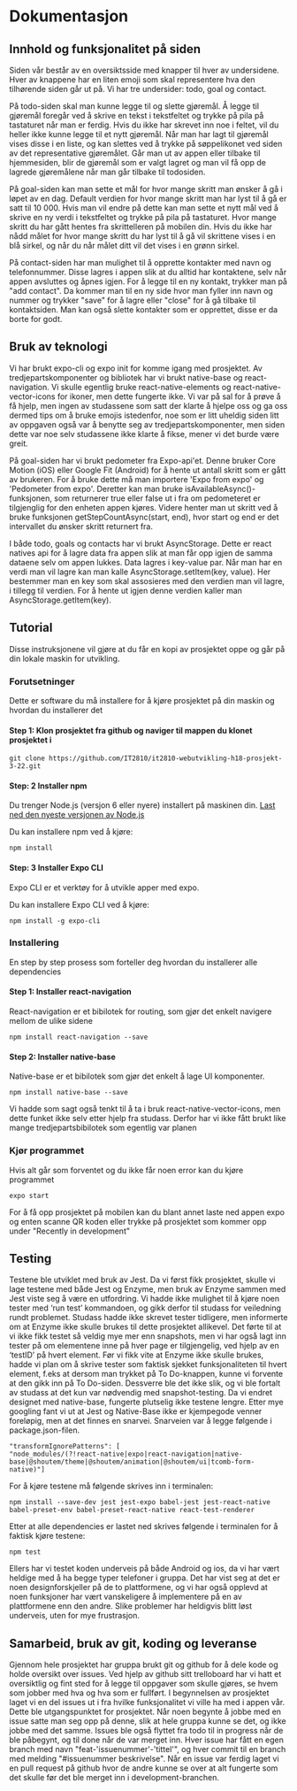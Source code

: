 # Dokumentasjon

##  Innhold og funksjonalitet på siden
Siden vår består av en oversiktsside med knapper til hver av undersidene. Hver av knappene har en liten emoji som skal representere hva den tilhørende siden går ut på. Vi har tre undersider: todo, goal og contact.

På todo-siden skal man kunne legge til og slette gjøremål. Å legge til gjøremål foregår ved å skrive en tekst i tekstfeltet og trykke på pila på tastaturet når man er ferdig. Hvis du ikke har skrevet inn noe i feltet, vil du heller ikke kunne legge til et nytt gjøremål. Når man har lagt til gjøremål vises disse i en liste, og kan slettes ved å trykke på søppelikonet ved siden av det representative gjøremålet. Går man ut av appen eller tilbake til hjemmesiden, blir de gjøremål som er valgt lagret og man vil få opp de lagrede gjøremålene når man går tilbake til todosiden. 

På goal-siden kan man sette et mål for hvor mange skritt man ønsker å gå i løpet av en dag. Default verdien for hvor mange skritt man har lyst til å gå er satt til 10 000. Hvis man vil endre på dette kan man sette et nytt mål ved å skrive en ny verdi i tekstfeltet og trykke på pila på tastaturet. Hvor mange skritt du har gått hentes fra skrittelleren på mobilen din. Hvis du ikke har nådd målet for hvor mange skritt du har lyst til å gå vil skrittene vises i en blå sirkel, og når du når målet ditt vil det vises i en grønn sirkel. 

På contact-siden har man mulighet til å opprette kontakter med navn og telefonnummer. Disse lagres i appen slik at du alltid har kontaktene, selv når appen avsluttes og åpnes igjen. For å legge til en ny kontakt, trykker man på "add contact". Da kommer man til en ny side hvor man fyller inn navn og nummer og trykker "save" for å lagre eller "close" for å gå tilbake til kontaktsiden. Man kan også slette kontakter som er opprettet, disse er da borte for godt.

## Bruk av teknologi
Vi har brukt expo-cli og expo init for komme igang med prosjektet. Av tredjepartskomponenter og bibliotek har vi brukt native-base og react-navigation. Vi skulle egentlig bruke react-native-elements og react-native-vector-icons for ikoner, men dette fungerte ikke. Vi var på sal for å prøve å få hjelp, men ingen av studassene som satt der klarte å hjelpe oss og ga oss dermed tips om å bruke emojis istedenfor, noe som er litt uheldig siden litt av oppgaven også var å benytte seg av tredjepartskomponenter, men siden dette var noe selv studassene ikke klarte å fikse, mener vi det burde være greit. 

På goal-siden har vi brukt pedometer fra Expo-api'et. Denne bruker Core Motion (iOS) eller Google Fit (Android) for å hente ut antall skritt som er gått av brukeren. For å bruke dette må man importere 'Expo from expo' og 'Pedometer from expo'. Deretter kan man bruke isAvailableAsync()-funksjonen, som returnerer true eller false ut i fra om pedometeret er tilgjenglig for den enheten appen kjøres. Videre henter man ut skritt ved å bruke funksjonen getStepCountAsync(start, end), hvor start og end er det intervallet du ønsker skritt returnert fra. 

I både todo, goals og contacts har vi brukt AsyncStorage. Dette er react natives api for å lagre data fra appen slik at man får opp igjen de samma dataene selv om appen lukkes. Data lagres i key-value par. Når man har en verdi man vil lagre kan man kalle AsyncStorage.setItem(key, value). Her bestemmer man en key som skal assosieres med den verdien man vil lagre, i tillegg til verdien. For å hente ut igjen denne verdien kaller man AsyncStorage.getItem(key).  


## Tutorial
Disse instruksjonene vil gjøre at du får en kopi av prosjektet oppe og går på din lokale maskin for utvikling. 

### Forutsetninger
Dette er software du må installere for å kjøre prosjektet på din maskin og hvordan du installerer det


#### Step 1: Klon prosjektet fra github og naviger til mappen du klonet prosjektet i

```
git clone https://github.com/IT2810/it2810-webutvikling-h18-prosjekt-3-22.git
```

#### Step: 2 Installer npm
Du trenger Node.js (versjon 6 eller nyere) installert på maskinen din.
[Last ned den nyeste versjonen av Node.js](https://nodejs.org/en/)

Du kan installere npm ved å kjøre:
```
npm install
```

 
#### Step: 3 Installer Expo CLI
Expo CLI er et verktøy for å utvikle apper med expo.

Du kan installere Expo CLI ved å kjøre:

```
npm install -g expo-cli
```



### Installering
En step by step prosess som forteller deg hvordan du installerer alle dependencies

#### Step 1: Installer react-navigation

React-navigation er et bibilotek for routing, som gjør det enkelt navigere mellom de ulike sidene
```
npm install react-navigation --save
```

#### Step 2: Installer native-base

Native-base er et bibilotek som gjør det enkelt å lage UI komponenter.

```
npm install native-base --save
```

Vi hadde som sagt også tenkt til å ta i bruk react-native-vector-icons, men dette funket ikke selv etter hjelp fra studass. Derfor har vi ikke fått brukt like mange tredjepartsbibilotek som egentlig var planen

### Kjør programmet

Hvis alt går som forventet og du ikke får noen error kan du kjøre programmet

```
expo start

```
For å få opp prosjektet på mobilen kan du blant annet laste ned appen expo og enten scanne QR koden eller trykke på prosjektet som kommer opp under "Recently in development"

## Testing
Testene ble utviklet med bruk av Jest. Da vi først fikk prosjektet, skulle vi lage testene med både Jest og Enzyme, men bruk av Enzyme sammen med Jest viste seg å være en utfordring. Vi hadde ikke mulighet til å kjøre noen tester med ‘run test’ kommandoen, og gikk derfor til studass for veiledning rundt problemet. Studass hadde ikke skrevet tester tidligere, men informerte om at Enzyme ikke skulle brukes til dette prosjektet allikevel. Det førte til at vi ikke fikk testet så veldig mye mer enn snapshots, men vi har også lagt inn tester på om elementene inne på hver page er tilgjengelig, ved hjelp av en ‘testID’ på hvert element. Før vi fikk vite at Enzyme ikke skulle brukes, hadde vi plan om å skrive tester som faktisk sjekket funksjonaliteten til hvert element, f.eks at dersom man trykket på To Do-knappen, kunne vi forvente at den gikk inn på To Do-siden. Dessverre ble det ikke slik, og vi ble fortalt av studass at det kun var nødvendig med snapshot-testing.
Da vi endret designet med native-base, fungerte plutselig ikke testene lengre. Etter mye googling fant vi ut at Jest og Native-Base ikke er kjempegode venner foreløpig, men at det finnes en snarvei. Snarveien var å legge følgende i package.json-filen.

```
"transformIgnorePatterns": [
"node_modules/(?!react-native|expo|react-navigation|native-base|@shoutem/theme|@shoutem/animation|@shoutem/ui|tcomb-form-native)"]
```

For å kjøre testene må følgende skrives inn i terminalen:

```
npm install --save-dev jest jest-expo babel-jest jest-react-native babel-preset-env babel-preset-react-native react-test-renderer 
```

Etter at alle dependencies er lastet ned skrives følgende i terminalen for å faktisk kjøre testene:

```
npm test
```

Ellers har vi testet koden underveis på både Android og ios, da vi har vært heldige med å ha begge typer telefoner i gruppa. Det har vist seg at det er noen designforskjeller på de to plattformene, og vi har også opplevd at noen funksjoner har vært vanskeligere å implementere på en av plattformene enn den andre. Slike problemer har heldigvis blitt løst underveis, uten for mye frustrasjon.


## Samarbeid, bruk av git, koding og leveranse
Gjennom hele prosjektet har gruppa brukt git og github for å dele kode og holde oversikt over issues. Ved hjelp av github sitt trelloboard har vi hatt et oversiktlig og fint sted for å legge til oppgaver som skulle gjøres, se hvem som jobber med hva og hva som er fullført. I begynnelsen av prosjektet laget vi en del issues ut i fra hvilke funksjonalitet vi ville ha med i appen vår. Dette ble utgangspunktet for prosjektet. Når noen begynte å jobbe med en issue satte man seg opp på denne, slik at hele gruppa kunne se det, og ikke jobbe med det samme. Issues ble også flyttet fra todo til in progress når de ble påbegynt, og til done når de var merget inn. Hver issue har fått en egen branch med navn "feat-'issuenummer'-'tittel'", og hver commit til en branch med melding "#issuenummer beskrivelse". Når en issue var ferdig laget vi en pull request på github hvor de andre kunne se over at alt fungerte som det skulle før det ble merget inn i development-branchen.

